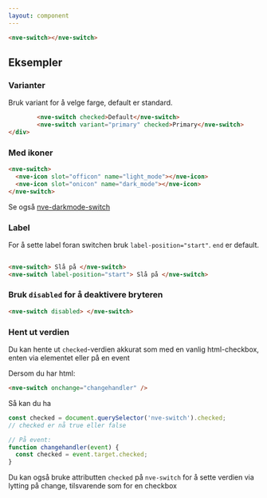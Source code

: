 ```yaml
---
layout: component
---
```


<CodeExamplePreview>

```html
<nve-switch></nve-switch>
```

</CodeExamplePreview>

## Eksempler

### Varianter
Bruk variant for å velge farge, default er standard.


<CodeExamplePreview>

```html
        <nve-switch checked>Default</nve-switch>
        <nve-switch variant="primary" checked>Primary</nve-switch>
</div>
```

</CodeExamplePreview>
 

### Med ikoner

<CodeExamplePreview>

```html
<nve-switch>
  <nve-icon slot="officon" name="light_mode"></nve-icon>
  <nve-icon slot="onicon" name="dark_mode"></nve-icon>
</nve-switch>
```

</CodeExamplePreview>

Se også [nve-darkmode-switch](/components/nve-darkmode-switch)

### Label
For å sette label foran switchen bruk `label-position="start"`. `end` er default. 
<CodeExamplePreview>

```html
 
<nve-switch> Slå på </nve-switch>
<nve-switch label-position="start"> Slå på </nve-switch>
```

</CodeExamplePreview>

### Bruk `disabled` for å deaktivere bryteren

<CodeExamplePreview>

```html
<nve-switch disabled> </nve-switch>
```

</CodeExamplePreview>

### Hent ut verdien

Du kan hente ut `checked`-verdien akkurat som med en vanlig html-checkbox, enten via elementet eller på en event

Dersom du har html:

```html
<nve-switch onchange="changehandler" />
```

Så kan du ha

```javascript
const checked = document.querySelector('nve-switch').checked;
// checked er nå true eller false

// På event:
function changehandler(event) {
  const checked = event.target.checked;
}
```
Du kan også bruke attributten `checked` på `nve-switch` for å sette verdien via lytting på change, tilsvarende som for en checkbox